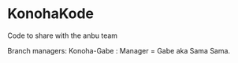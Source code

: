 # KonohaKode
Code to share with the anbu team

Branch managers:
Konoha-Gabe : 
  Manager = Gabe aka Sama Sama.
